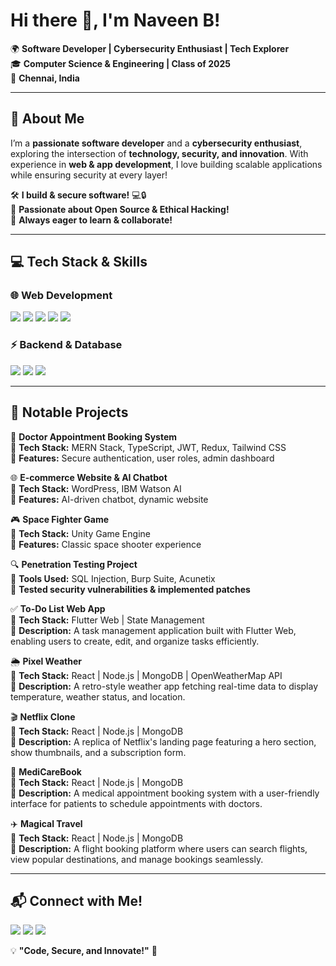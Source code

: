 # **Hi there 👋, I'm Naveen B!**  

🌍 **Software Developer | Cybersecurity Enthusiast | Tech Explorer**  
🎓 **Computer Science & Engineering | Class of 2025**  
📍 **Chennai, India**  

---

## **🚀 About Me**  
I’m a **passionate software developer** and a **cybersecurity enthusiast**, exploring the intersection of **technology, security, and innovation**. With experience in **web & app development**, I love building scalable applications while ensuring security at every layer!  

🛠️ **I build & secure software!** 💻🔒  
🌟 **Passionate about Open Source & Ethical Hacking!**  
🎯 **Always eager to learn & collaborate!**  

---

## **💻 Tech Stack & Skills**  

### **🌐 Web Development**  
<p align="left">
  <a href="#"><img src="https://img.shields.io/badge/HTML5-E34F26?style=for-the-badge&logo=html5&logoColor=white&border-radius=10px" /></a>
  <a href="#"><img src="https://img.shields.io/badge/CSS3-1572B6?style=for-the-badge&logo=css3&logoColor=white&border-radius=10px" /></a>
  <a href="#"><img src="https://img.shields.io/badge/JavaScript-F7DF1E?style=for-the-badge&logo=javascript&logoColor=black&border-radius=10px" /></a>
  <a href="#"><img src="https://img.shields.io/badge/Bootstrap-563D7C?style=for-the-badge&logo=bootstrap&logoColor=white&border-radius=10px" /></a>
  <a href="#"><img src="https://img.shields.io/badge/React-20232A?style=for-the-badge&logo=react&logoColor=61DAFB&border-radius=10px" /></a>
</p>  

### **⚡ Backend & Database**  
<p align="left">
  <a href="#"><img src="https://img.shields.io/badge/Node.js-43853D?style=for-the-badge&logo=node.js&logoColor=white&border-radius=10px" /></a>
  <a href="#"><img src="https://img.shields.io/badge/Express.js-404D59?style=for-the-badge&logo=express&logoColor=white&border-radius=10px" /></a>
  <a href="#"><img src="https://img.shields.io/badge/MongoDB-4EA94B?style=for-the-badge&logo=mongodb&logoColor=white&border-radius=10px" /></a>
</p>  

---

## **📌 Notable Projects**  

🚀 **Doctor Appointment Booking System**  
🔹 **Tech Stack:** MERN Stack, TypeScript, JWT, Redux, Tailwind CSS  
🔹 **Features:** Secure authentication, user roles, admin dashboard  

🌐 **E-commerce Website & AI Chatbot**  
🔹 **Tech Stack:** WordPress, IBM Watson AI  
🔹 **Features:** AI-driven chatbot, dynamic website  

🎮 **Space Fighter Game**  
🔹 **Tech Stack:** Unity Game Engine  
🔹 **Features:** Classic space shooter experience  

🔍 **Penetration Testing Project**  
🔹 **Tools Used:** SQL Injection, Burp Suite, Acunetix  
🔹 **Tested security vulnerabilities & implemented patches**  

✅ **To-Do List Web App**  
🔹 **Tech Stack:** Flutter Web | State Management  
🔹 **Description:** A task management application built with Flutter Web, enabling users to create, edit, and organize tasks efficiently.  

🌦 **Pixel Weather**  
🔹 **Tech Stack:** React | Node.js | MongoDB | OpenWeatherMap API  
🔹 **Description:** A retro-style weather app fetching real-time data to display temperature, weather status, and location.  

🎬 **Netflix Clone**  
🔹 **Tech Stack:** React | Node.js | MongoDB  
🔹 **Description:** A replica of Netflix's landing page featuring a hero section, show thumbnails, and a subscription form.  

🏥 **MediCareBook**  
🔹 **Tech Stack:** React | Node.js | MongoDB  
🔹 **Description:** A medical appointment booking system with a user-friendly interface for patients to schedule appointments with doctors.  

✈️ **Magical Travel**  
🔹 **Tech Stack:** React | Node.js | MongoDB  
🔹 **Description:** A flight booking platform where users can search flights, view popular destinations, and manage bookings seamlessly.  

---

## **📬 Connect with Me!**  

<p align="left">
  <a href="https://github.com/sir-zech"><img src="https://img.shields.io/badge/GitHub-000?style=for-the-badge&logo=github&border-radius=10px" /></a>
  <a href="https://www.linkedin.com/in/sirzech/"><img src="https://img.shields.io/badge/LinkedIn-0077B5?style=for-the-badge&logo=linkedin&border-radius=10px" /></a>
  <a href="https://sirzechportfolio.netlify.app/#projects"><img src="https://img.shields.io/badge/Portfolio-FF5733?style=for-the-badge&logo=react&logoColor=white&border-radius=10px" /></a>
</p>  

💡 **"Code, Secure, and Innovate!"** 🚀
